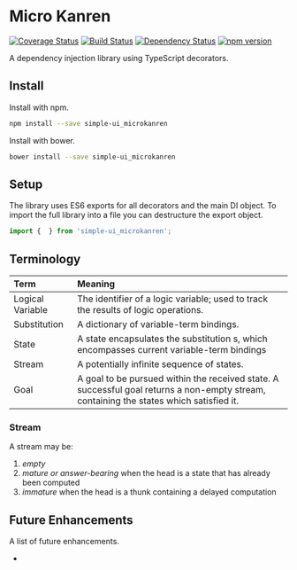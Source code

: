 # Micro Kanren

[![Coverage Status](https://coveralls.io/repos/github/simple-ui/di/badge.svg?branch=master)](https://coveralls.io/github/simple-ui/di?branch=master)
[![Build Status](https://travis-ci.org/simple-ui/microkanren.svg?branch=master)](https://travis-ci.org/simple-ui/microkanren)
[![Dependency Status](https://david-dm.org/simple-ui/microkanren.svg)](https://david-dm.org/simple-ui/microkanren.svg?style=flat-square)
[![npm version](https://badge.fury.io/js/simple-ui_microkanren.svg)](https://badge.fury.io/js/simple-ui_microkanren)

A dependency injection library using TypeScript decorators.

## Install

Install with npm.

```sh
npm install --save simple-ui_microkanren
```

Install with bower.

```sh
bower install --save simple-ui_microkanren
```

## Setup

The library uses ES6 exports for all decorators and the main DI object. To import the full library into a file you can destructure the export object.

```TypeScript
import {  } from 'simple-ui_microkanren';
```

## Terminology

| Term             | Meaning                                                                                                                                 |
|:-----------------|:----------------------------------------------------------------------------------------------------------------------------------------|
| Logical Variable | The identifier of a logic variable; used to track the results of logic operations.                                                      |
| Substitution     | A dictionary of variable-term bindings.                                                                                                 |
| State            | A state encapsulates the substitution s, which encompasses current variable-term bindings                                               |
| Stream           | A potentially infinite sequence of states.                                                                                              |
| Goal             | A goal to be pursued within the received state. A successful goal returns a non-empty stream, containing the states which satisfied it. |

### Stream

A stream may be:

1. _empty_
2. _mature or answer-bearing_ when the head is a state that has already been computed
3. _immature_ when the head is a thunk containing a delayed computation

## Future Enhancements

A list of future enhancements.

-
